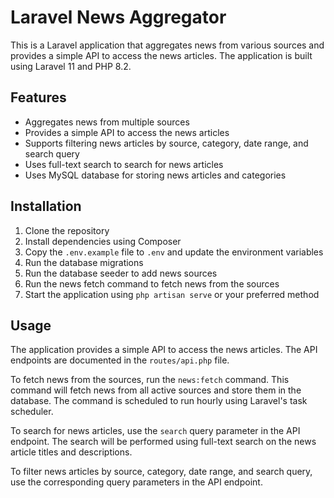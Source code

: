 # Laravel News Aggregator

This is a Laravel application that aggregates news from various sources and provides a simple API to access the news articles. The application is built using Laravel 11 and PHP 8.2.

## Features

- Aggregates news from multiple sources
- Provides a simple API to access the news articles
- Supports filtering news articles by source, category, date range, and search query
- Uses full-text search to search for news articles
- Uses MySQL database for storing news articles and categories

## Installation

1. Clone the repository
2. Install dependencies using Composer
3. Copy the `.env.example` file to `.env` and update the environment variables
4. Run the database migrations
5. Run the database seeder to add news sources
6. Run the news fetch command to fetch news from the sources
7. Start the application using `php artisan serve` or your preferred method

## Usage

The application provides a simple API to access the news articles. The API endpoints are documented in the `routes/api.php` file.

To fetch news from the sources, run the `news:fetch` command. This command will fetch news from all active sources and store them in the database. The command is scheduled to run hourly using Laravel's task scheduler.

To search for news articles, use the `search` query parameter in the API endpoint. The search will be performed using full-text search on the news article titles and descriptions.

To filter news articles by source, category, date range, and search query, use the corresponding query parameters in the API endpoint.
